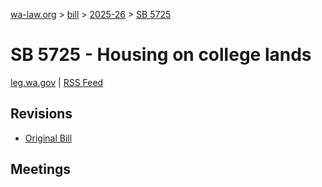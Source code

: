 [wa-law.org](/) > [bill](/bill/) > [2025-26](/bill/2025-26/) > [SB 5725](/bill/2025-26/sb/5725/)

# SB 5725 - Housing on college lands
[leg.wa.gov](https://app.leg.wa.gov/billsummary?BillNumber=5725&Year=2025&Initiative=false) | [RSS Feed](./rss.xml)

## Revisions
* [Original Bill](1/)

## Meetings